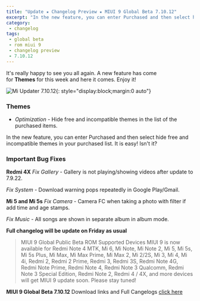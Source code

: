 ```yaml
---
title: "Update ★ Changelog Preview ★ MIUI 9 Global Beta 7.10.12"
excerpt: "In the new feature, you can enter Purchased and then select hide free and incompatible themes in your purchased list"
category:
 - changelog
tags:
 - global beta
 - rom miui 9
 - changelog preview
 - 7.10.12
---
```

It's really happy to see you all again. A new feature has come for **Themes** for this week and here it comes. Enjoy it!

![Mi Updater 7.10.12](/img/Screenshot_2017-10-13-22-19-16-666_com.android.updater.png){: style="display:block;margin:0 auto"}

### Themes
- _Optimization_ - Hide free and incompatible themes in the list of the purchased items. 

In the new feature, you can enter Purchased and then select hide free and incompatible themes in your purchased list. It is easy! Isn't it?

### Important Bug Fixes

**Redmi 4X**
_Fix Gallery_ - Gallery is not playing/showing videos after update to 7.9.22.

_Fix System_ - Download warning pops repeatedly in Google Play/Gmail.

**Mi 5 and Mi 5s** 
_Fix Camera_ - Camera FC when taking a photo with filter if add time and age stamps.

_Fix Music_ - All songs are shown in separate album in album mode.

**Full changelog will be update on Friday as usual**

> MIUI 9 Global Public Beta ROM Supported Devices
MIUI 9 is now available for Redmi Note 4 MTK, Mi 6, Mi Note, Mi Note 2, Mi 5, Mi 5s, Mi 5s Plus, Mi Max, Mi Max Prime, Mi Max 2, Mi 2/2S, Mi 3, Mi 4, Mi 4i, Redmi 2, Redmi 2 Prime, Redmi 3, Redmi 3S, Redmi Note 4G, Redmi Note Prime, Redmi Note 4, Redmi Note 3 Qualcomm, Redmi Note 3 Special Edition, Redmi Note 2, Redmi 4 / 4X, and more devices will get MIUI 9 update soon. Please stay tuned!

**MIUI 9 Global Beta 7.10.12** Download links and Full Cangelogs [click here](/miui-9-beta-global-71012-download-links)

